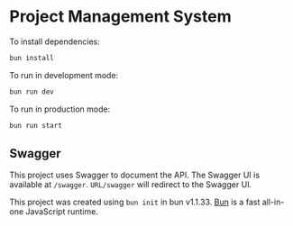 # Project Management System

To install dependencies:

```bash
bun install
```

To run in development mode:

```bash
bun run dev
```

To run in production mode:

```bash
bun run start
```

## Swagger

This project uses Swagger to document the API. The Swagger UI is available at `/swagger`.
`URL/swagger` will redirect to the Swagger UI.

This project was created using `bun init` in bun v1.1.33. [Bun](https://bun.sh) is a fast all-in-one JavaScript runtime.
